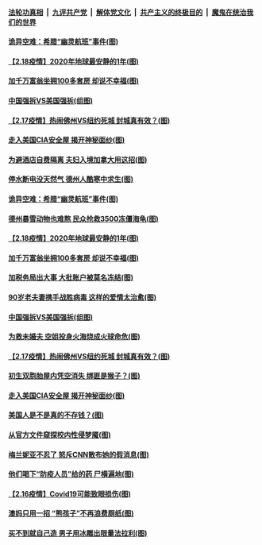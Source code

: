 ####  [法轮功真相](../../../../basic/blob/master/README.md?t=02191331) &nbsp;|&nbsp; [九评共产党](../../../../9ping.md/blob/master/README.md?t=02191331) &nbsp;|&nbsp; [解体党文化](../../../../jtdwh.md/blob/master/README.md?t=02191331)  &nbsp;|&nbsp; [共产主义的终极目的](../../../../gczydzjmd.md/blob/master/README.md?t=02191331) &nbsp;|&nbsp; [魔鬼在统治我们的世界](../../../../mgztzwmdsj.md/blob/master/README.md?t=02191331) 

#### [诡异空难：希腊“幽灵航班”事件(图)](../pages/p3/962974.md?t=02191331) 

#### [【2.18疫情】2020年地球最安静的1年(图)](../pages/p3/962968.md?t=02191331) 

#### [加千万富翁坐拥100多套房 却说不幸福(图)](../pages/p3/962963.md?t=02191331) 

#### [中国强拆VS美国强拆(组图)](../pages/p3/962880.md?t=02191331) 

#### [【2.17疫情】热闹佛州VS纽约死城 封城真有效？(图)](../pages/p3/962857.md?t=02191331) 

#### [走入美国CIA安全屋 揭开神秘面纱(图)](../pages/p3/962850.md?t=02191331) 

#### [为避酒店自费隔离 夫妇入境加拿大用这招(图)](../pages/p3/963017.md?t=02191331) 

#### [停水断电没天然气 德州人酷寒中求生(图)](../pages/p3/962999.md?t=02191331) 

#### [诡异空难：希腊“幽灵航班”事件(图)](../pages/p3/962974.md?t=02191331) 

#### [德州暴雪动物也难熬 民众抢救3500冻僵海龟(图)](../pages/p3/962975.md?t=02191331) 

#### [【2.18疫情】2020年地球最安静的1年(图)](../pages/p3/962968.md?t=02191331) 

#### [加千万富翁坐拥100多套房 却说不幸福(图)](../pages/p3/962963.md?t=02191331) 

#### [加税务局出大事 大批账户被莫名冻结(图)](../pages/p3/962957.md?t=02191331) 

#### [90岁老夫妻携手战胜病毒 这样的爱情太治愈(图)](../pages/p3/962950.md?t=02191331) 

#### [中国强拆VS美国强拆(组图)](../pages/p3/962880.md?t=02191331) 

#### [为救未婚夫 空姐投身火海烧成火球命危(图)](../pages/p3/962888.md?t=02191331) 

#### [【2.17疫情】热闹佛州VS纽约死城 封城真有效？(图)](../pages/p3/962857.md?t=02191331) 

#### [初生双胞胎屋内凭空消失 绑匪是猴子？(图)](../pages/p3/962855.md?t=02191331) 

#### [走入美国CIA安全屋 揭开神秘面纱(图)](../pages/p3/962850.md?t=02191331) 

#### [美国人是不是真的不存钱？(图)](../pages/p3/962632.md?t=02191331) 

#### [从官方文件窥探校内性侵梦魇(图)](../pages/p3/962782.md?t=02191331) 

#### [梅兰妮亚不忍了 怒斥CNN散布她的假消息(图)](../pages/p3/962816.md?t=02191331) 

#### [他们喝下“防疫人员”给的药 尸横遍地(图)](../pages/p3/962744.md?t=02191331) 

#### [【2.16疫情】Covid19可能致眼损伤(图)](../pages/p3/962757.md?t=02191331) 

#### [澳妈只用一招 “熊孩子”不再浪费厕纸(图)](../pages/p3/962756.md?t=02191331) 

#### [买不到就自己造 男子用冰雕出限量法拉利(图)](../pages/p3/962748.md?t=02191331) 

